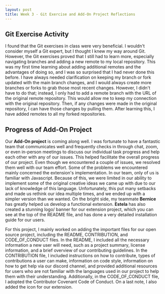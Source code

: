 ```yaml
---
layout: post
title: Week 3 - Git Exercise and Add-On Project Reflections
---
```


## Git Exercise Activity

I found that the Git exercises in class were very beneficial. I wouldn't consider myself a Git expert, but I thought I knew my way around Git. However, the Git exercises proved that I still had to learn more, especially navigating branches and adding a new remote to my local repository. This was my first time learning about adding additional remotes and the advantages of doing so, and I was so surprised that I had never done this before. I have always needed clarification on keeping my branch or fork updated with the main branch changes, and I would always create more branches or forks to grab those most recent changes. However, I didn't have to do that; instead, I only had to add a remote branch with the URL of the original remote repository. This would allow me to keep my connection with the original repository. Then, if any changes were made in the original repository, I can have those changes by pulling them. After learning this, I have added remotes to all my forked repositories. 

<!--more--> 

## Progress of Add-On Project

Our **Add-On project** is coming along well. I was fortunate to have a fantastic team that communicates well and frequently checks in through chat, zoom, or even in-person meetings to discuss our individual task progress and help each other with any of our issues. This helped facilitate the overall progress of our project. Even though we encountered a couple of issues, we resolved them well with our team effort. Some of the problems we encountered mainly concerned the extension's implementation. In our team, only of us is familiar with Javascript. Because of this, we were limited in our ability to implement some of the original creative ideas we came up with due to our lack of knowledge of this language. Unfortunately, this put many setbacks and made us rethink our idea multiple times, and we ended up with a simpler version than we wanted. On the bright side, my teammate **Bernice** has greatly helped us develop a functional extension. **Estela** has also created a stunning logo/ banner for our extension project, which you can see at the top of the README file, and has done a very detailed installation guide for our users.

For this project, I mainly worked on adding the important files for our open source project, including the README, CONTRIBUTION, and CODE_OF_CONDUCT files. In the README, I included all the necessary information a new user will need, such as a project summary, license information, and a brief overview of our contributing guidelines. In the CONTRIBUTION file, I included instructions on how to contribute, types of contributions a user can make, information on code style, information on how to get help via our discord channel, and provided additional resources for users who are not familiar with the languages used in our project to help them with their understanding. Additionally, in the CODE_OF_CONDUCT file, I adopted the Contributor Covenant Code of Conduct. On a last note, I also added the icon for our extension. 



